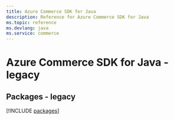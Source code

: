 ```yaml
---
title: Azure Commerce SDK for Java
description: Reference for Azure Commerce SDK for Java
ms.topic: reference
ms.devlang: java
ms.service: commerce
---
```

# Azure Commerce SDK for Java - legacy
## Packages - legacy
[!INCLUDE [packages](commerce-index.md)]

